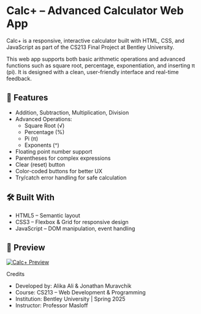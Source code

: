 # Calc+ – Advanced Calculator Web App

Calc+ is a responsive, interactive calculator built with HTML, CSS, and JavaScript as part of the CS213 Final Project at Bentley University.

This web app supports both basic arithmetic operations and advanced functions such as square root, percentage, exponentiation, and inserting π (pi). It is designed with a clean, user-friendly interface and real-time feedback.

## 🚀 Features

- Addition, Subtraction, Multiplication, Division
- Advanced Operations: 
  - Square Root (√)
  - Percentage (%)
  - Pi (π)
  - Exponents (^)
- Floating point number support
- Parentheses for complex expressions
- Clear (reset) button
- Color-coded buttons for better UX
- Try/catch error handling for safe calculation

## 🛠️ Built With

- HTML5 – Semantic layout
- CSS3 – Flexbox & Grid for responsive design
- JavaScript – DOM manipulation, event handling

## 📸 Preview

[![Calc+ Preview](./preview.png)](https://github.com/user-attachments/assets/48538ac9-d483-4d01-9d58-ab62aa74bd80)


Credits
- Developed by: Alika Ali & Jonathan Muravchik
- Course: CS213 – Web Development & Programming
- Institution: Bentley University | Spring 2025
- Instructor: Professor Masloff
